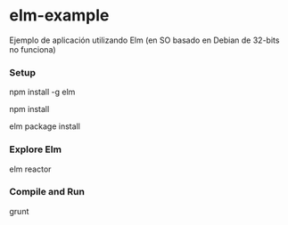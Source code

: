 # elm-example

Ejemplo de aplicación utilizando Elm (en SO basado en Debian de 32-bits no funciona)

### Setup

npm install -g elm

npm install

elm package install

### Explore Elm
elm reactor

### Compile and Run
grunt

